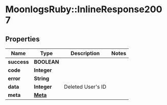 # MoonlogsRuby::InlineResponse2007

## Properties
Name | Type | Description | Notes
------------ | ------------- | ------------- | -------------
**success** | **BOOLEAN** |  | 
**code** | **Integer** |  | 
**error** | **String** |  | 
**data** | **Integer** | Deleted User&#x27;s ID | 
**meta** | [**Meta**](Meta.md) |  | 

